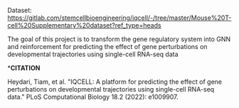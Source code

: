 Dataset: https://gitlab.com/stemcellbioengineering/iqcell/-/tree/master/Mouse%20T-cell%20Supplementary%20dataset?ref_type=heads

The goal of this project is to transform the gene regulatory system into GNN and reinforcement  for predicting the effect of gene perturbations on developmental trajectories using single-cell RNA-seq data




***CITATION**




Heydari, Tiam, et al. "IQCELL: A platform for predicting the effect of gene perturbations on developmental trajectories using single-cell RNA-seq data." PLoS Computational Biology 18.2 (2022): e1009907.
